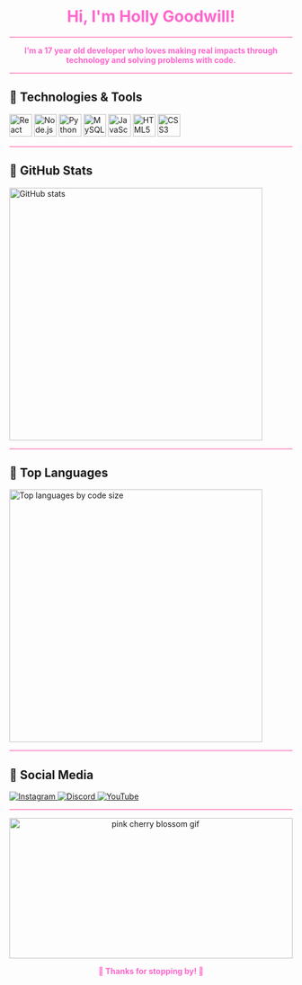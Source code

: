 <h1 align="center" style="color: #ff66cc;">Hi, I'm Holly Goodwill! </h1>

<hr style="border: none; height: 2px; background: #ff99cc;" />

<div align="center">
  <strong style="color: #ff66cc;">I’m a 17 year old developer who loves making real impacts through technology and solving problems with code.</strong>
</div>

<hr style="border: none; height: 2px; background: #ff99cc;" />

## 🌸 Technologies & Tools

<p align="left">
  <img src="https://cdn.jsdelivr.net/gh/devicons/devicon/icons/react/react-original.svg" width="40" alt="React Native" />
  <img src="https://cdn.jsdelivr.net/gh/devicons/devicon/icons/nodejs/nodejs-original.svg" width="40" alt="Node.js" />
  <img src="https://cdn.jsdelivr.net/gh/devicons/devicon/icons/python/python-original.svg" width="40" alt="Python" />
  <img src="https://cdn.jsdelivr.net/gh/devicons/devicon/icons/mysql/mysql-original.svg" width="40" alt="MySQL" />
  <img src="https://cdn.jsdelivr.net/gh/devicons/devicon/icons/javascript/javascript-original.svg" width="40" alt="JavaScript" />
  <img src="https://cdn.jsdelivr.net/gh/devicons/devicon/icons/html5/html5-original.svg" width="40" alt="HTML5" />
  <img src="https://cdn.jsdelivr.net/gh/devicons/devicon/icons/css3/css3-original.svg" width="40" alt="CSS3" />
</p>

<hr style="border: none; height: 2px; background: #ff99cc;" />

## 🌸  GitHub Stats

<p align="left">
  <img src="https://github-readme-stats.vercel.app/api?username=HoGoodDev&show_icons=true&theme=pink&title_color=ff66cc&icon_color=ff66cc&text_color=ff99cc&bg_color=fff0f6" alt="GitHub stats" width="450" />
</p>

<hr style="border: none; height: 2px; background: #ff99cc;" />

## 🌸 Top Languages

<p align="left">
  <img src="https://github-readme-stats.vercel.app/api/top-langs/?username=HoGoodDev&langs_count=10&layout=compact&theme=pink&title_color=ff66cc&icon_color=ff66cc&text_color=ff99cc&bg_color=fff0f6" alt="Top languages by code size" width="450" />
</p>

<hr style="border: none; height: 2px; background: #ff99cc;" />

## 🌸 Social Media

<p align="left">
  <a href="https://www.instagram.com/goodwillholly__/" target="_blank">
    <img src="https://img.shields.io/badge/Instagram-%23E4405F.svg?&style=for-the-badge&logo=instagram&logoColor=white&color=ff66cc" alt="Instagram" />
  </a>
  <a href="discordapp.com/users/holliejolli_" target="_blank">
    <img src="https://img.shields.io/badge/Discord-%237289DA.svg?&style=for-the-badge&logo=discord&logoColor=white&color=ff66cc" alt="Discord" />
  </a>
  <a href="www.youtube.com/@HollieJolli" target="_blank">
    <img src="https://img.shields.io/badge/YouTube-%23FF0000.svg?&style=for-the-badge&logo=youtube&logoColor=white&color=ff66cc" alt="YouTube" />
  </a>
</p>

<hr style="border: none; height: 2px; background: #ff99cc;" />

<p align="center">
  <img src="https://media1.giphy.com/media/v1.Y2lkPTc5MGI3NjExdTRlNTN5anRrczVnOHpyc2ZjZmh1eGk1ZWcyMG5oMDRiMm0zbGw1dCZlcD12MV9pbnRlcm5hbF9naWZfYnlfaWQmY3Q9Zw/mQan4KV9MNoJy/giphy.gif" alt="pink cherry blossom gif" width="100%" style="max-height: 250px; object-fit: cover;" />
</p>

<p align="center" style="color: #ff66cc; font-weight: bold;">
   🌸 Thanks for stopping by! 🌸
</p>
